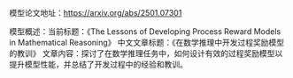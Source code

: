 模型论文地址：https://arxiv.org/abs/2501.07301

模型概述：当前标题：《The Lessons of Developing Process Reward Models in Mathematical Reasoning》
中文文章标题：《在数学推理中开发过程奖励模型的教训》
文章内容：探讨了在数学推理任务中，如何设计有效的过程奖励模型以提升模型性能，并总结了开发过程中的经验和教训。
